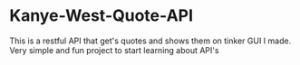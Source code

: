 # Kanye-West-Quote-API
This is a restful API that get's quotes and shows them on tinker GUI I made.
Very simple and fun project to start learning about API's
